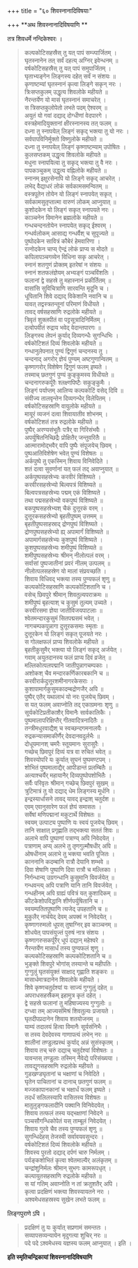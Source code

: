 +++
title = "६० शिवस्नानादिविषयाः"

+++
**अथ शिवस्नानादिविषयाणि **

तत्र शिवधर्मे नन्दिकेश्वरः ।

> कल्पकोटिसहस्रैस् तु यत् पापं सम्ज्पार्जितम् ।  
> घृतस्नानेन तत् सर्वं दहत्य् अग्निर् इवेन्धनम् ॥  
> वर्षकोटिसहस्रैस् तु यत् पापं समुपार्जितम् ।  
> घृताभ्यङ्गेन लिङ्गस्य दहेत् सर्वं न संशयः ॥  
> कृणाष्टम्यां घृतस्नानं कृत्वा लिङ्गे सकृन् नरः ।  
> त्रिःसप्तकुलम् उद्धृत्य शिवलोके महीयते ॥  
> नैरन्तर्येण यो मासं घृतस्नानं समाचरेत् ।  
> स त्रिसप्तकुलोपेतो लभते पदम् ऐश्वरम् ॥  
> अयुतं यो गवां दद्याद् दोग्धीणां वेदपारगे ।  
> वस्त्रहेमादियुक्तानां क्षीरस्नानस्य तत् फलम् ॥  
> दध्ना तु स्नापयेल् लिङ्गं सकृद् भक्त्या तु यो नरः ।  
> सर्वपापविनिर्मुक्तो विष्णुलोके महीयते ॥  
> दध्ना तु स्नापयेल् लिङ्गं कृष्णाष्टम्याम् उपोषितः ।  
> कुलसप्तकम् उद्धृत्य शिवलोके महीयते ॥  
> मधुना स्नापयित्वा तु सकृद् भक्त्या तु वै नरः ।  
> पापकञ्चुकम् उद्धृत्य वह्निलोके महीयते ॥  
> स्नानम् इक्षुरसेनापि यो लिङ्गे सकृद् आचरेत् ।  
> लभेद् वैद्याधरं लोकं सर्वकामसमन्वितम् ॥  
> वस्त्रपूतेन तोयेन यो लिङ्गं स्नापयेत् सकृत् ।  
> सर्वकामसुतृप्तात्मा वारुणं लोकम् आप्नुयात् ॥  
> कुशोदकेन यो लिङ्गं सकृत् स्नापयते नरः ।  
> काञ्चनेन विमानेन ब्रह्मलोके महीयते ॥  
> गन्धचन्दनतोयेन स्नापयेत् सकृद् ईश्वरम् ।  
> गन्धर्वलोकम् आसाद्य गन्धर्वैश् च सुपूज्यते ॥  
> पुष्पोदकेन सावित्रं कौबेरं हेमवारिणा ।  
> रत्नोदकेन चाप्य् ऐन्द्रं लोकं प्राप्य स मोदते ॥  
> कपिलापञ्चगव्येन विधिना सकृ आचरेत् ।  
> स्नानं शतगुणं प्रोक्तम् इतरेषां न संशयः ॥  
> स्नानं शतफलंज्ञेयम् अभ्यङ्गं पञ्चविंशतिः ।  
> फलानां द्वे सहस्रे तु महास्नानं प्रकीर्तितम् ॥  
> वासांसि सुविचित्राणि सारवन्ति मृदूनि च ।  
> धूपितानि शिवे दद्याद् विकेशानि नवानि च ॥  
> यावत् तद्वस्त्रतन्तूनां परिमाणं विधीयते ।  
> तावद् वर्षसहस्राणि रुद्रलोके महीयते ॥  
> त्रिवृतं शुक्लपीतं वा पट्टसूत्रादिनिर्मितम् ।  
> दत्वोपवीतं रुद्राय भवेद् वेदान्तपारगः ॥  
> लिङ्गस्य लेपनं कुर्याद् दिव्यगन्धैः सुगन्धिभिः ।  
> वर्षकोटिशतं दिव्यं शिवलोके महीयते ॥  
> गन्धानुलेपनात् पुण्यं द्विगुणं चन्दनस्य तु ।  
> चन्दनाद् अगरोर् ज्ञेयं पुण्यम् अष्टगुणान्वितम् ॥  
> कृष्णागरोर् विशेषेण द्विगुणं फलम् इष्यते ।  
> तस्माच् छतगुणं पुण्यं कुङ्कुमस्य विधीयते ॥  
> चन्दनागरुकर्पूरैः श्लक्ष्णपिष्टैः सकुङ्कुमैः ।  
> लिङ्गं पर्याप्तम् आलिप्य कल्पकोटिं वसेद् दिवि ॥  
> संवीज्य तालवृन्तेन दिव्यगन्धैर् विलेपितम् ।  
> वर्षकोटिसहस्राणि वायुलोके महीयते ॥  
> मायूरं व्यजनं दत्वा शिवायातीव शोभनम् ।  
> वर्षकोटिशतं तत्र रुद्रलोके महीयते ॥  
> पुष्पैर् अरण्यसंभूतैः पत्रैर् वा गिरिसंभवैः ।  
> अपर्युषितनिच्छिद्रैः प्रोक्षितैर् जन्तुवरितैः ॥  
> आत्मारामोद्भवैर् वापि पुष्पैः संपूजयेच् छिवम् ।  
> पुष्पआतिविशेषेण भवेत् पुण्यं विशेषतः ॥  
> अर्कपुष्पे तु एकस्मिन् शिवाय विनिवेदिते ।  
> शतं दत्वा सुवर्णानां यत् फलं तद् अवाप्नुयात् ॥  
> अर्कपुष्पसहस्रेभ्यः करवीरं विशिष्यते ।  
> करवीरसहस्रेभ्यो बिल्वपत्रं विशिष्यते ॥  
> बिल्वपत्रसहस्रेभ्यः पद्मम् एकं विशिष्यते ।  
> तथा पद्मसहस्रेभ्यो वकपुष्पं विशिष्यते ॥  
> बकपुष्पसहस्रेभ्यश् चैकं दुत्तूरकं वरम् ।  
> दुत्तूरकसहस्रेभ्यो बृहतीपुष्पम् उत्तमम् ॥  
> बृहतीपुष्पसाहस्राद् द्रोणपुष्पं विशिष्यते ।  
> द्रोणपुष्पसहस्रेभ्यो ह्य् अपामार्गं विशिष्यते ॥  
> अपामार्गसहस्रेभ्यः कुशपुष्पं विशिष्यते ।  
> कुशपुष्पसहस्रेभ्यः शमीपुष्पं विशिष्यते ॥  
> शमीपुष्पसहस्रेभ्यः श्रीमन् नीलोत्पलं वरम् ।  
> सर्वासां पुष्पजातीनां प्रवरं नीलम् उत्पलम् ॥  
> नीलोत्पलसहस्रेण यो मालां संप्रयच्छति ।  
> शिवाय विधिवद् भक्त्या तस्य पुण्यफलं शृणु ॥  
> कल्पकोटिसहस्राणि कल्पकोटिशतानि च ।  
> वसेच् छिवपुरे श्रीमान् शिवतुल्यपराक्रमः ॥  
> शमीपुष्पं बृहत्याश् च कुसुमं तुल्यम् उच्यते ।  
> करवीरसमा ज्ञेया जातीविजयपाटलाः ॥  
> श्वेतमन्दारकुसुमं सितपद्मसमं भवेत् ।  
> नागचम्पकपुन्नागा दुत्तूरकसमाः स्मृताः ॥  
> दुत्तूरकेन यो लिङ्गं सकृत् पूजयते नरः ।  
> स गोलक्षफलं प्राप्य शिवलोके महीयते ॥  
> बृहतीकुसुमैर् भक्त्या यो लिङ्गं सकृद् अर्जयेत् ।  
> गवाम् अयुतदानस्य फलं प्राप्य दिवं व्रजेत् ॥  
> मल्लिकोत्पलपद्मानि जातीपुन्नागचम्पकाः ।  
> अशोकश् चैव मन्दारकर्णिकारबकानि च ॥  
> करवीरार्कदुत्तूरशमीनागरकेसराः ।  
> कुशापामार्गकुसुमकादम्बद्रोणजैर् अपि ॥  
> पुष्पैर् एतैर् यथालाभं यो नरः पूजयेच् छिवम् ।  
> स यत् फलम् अवाप्नोति तद् एकाग्रमनाः शृणु ॥  
> सूर्यकोटिप्रतीकाशैर् विमानैः सार्वकालिकैः ।  
> पुष्पमालापरिक्षिप्तैर् गीतवादित्रनादितैः ॥  
> तन्त्रीमधुरवाद्यैश् च स्वच्छन्दगमनालयैः ।  
> रुद्रकन्यासमाकीर्णैर् देवदानवदुर्लभैः ॥  
> दोधूयमानश् चमरैः स्तूयमानः सुरासुरैः ।  
> गच्छेच् छिवपुरं दिव्यं यत्र वा रुचितं भवेत् ॥  
> शिवस्योपरि यः कुर्यात् सुघनं पुष्पमण्टपम् ।  
> शोभितं पुष्पमालाद्यैर् आपीडान्तं प्रलम्बितैः ॥  
> अत्याश्चर्यैर् महायानैर् दिव्यपुष्पोपशोभितैः ।  
> सर्वैः परिवृतः श्रीमान् गच्छेच् छिवपुरं सुखम् ॥  
> त्रुटिमात्रं तु यो दद्याद् धेम लिङ्गस्य मूर्धनि ।  
> इन्द्रस्यार्धासने तावद् यावद् इन्द्राश् चतुर्दश ॥  
> एवम् एवानुसारेण फलं ज्ञेयं समासतः ।  
> सर्वेषां मणिपद्मानां मकुटार्थे विशेषतः ॥  
> स्वयम् उत्पाट्य पुष्पाणि यः स्वयं पूजयेच् छिवम् ।  
> तानि साक्षात् प्रगृह्णाति तद्भक्त्या सततं शिवः ॥  
> अलाभे वापि पुष्पाणां पत्राण्य् अपि निवेदयेत् ।  
> पत्राणाम् अप्य् अलभे तु तृणगुल्मौषधीर् अपि ॥  
> ओषधीनाम् अलाभे तु भक्त्या भवति पूजितः ।  
> काननानि कदम्बानि रात्रौ देयानि शम्भवे ॥  
> दिवा शेषाणि पुष्पाणि दिवा रात्रौ च मल्लिकाः ।  
> निर्गन्धान्य् उग्रगन्धानि कुसुमानि विवर्जयेत् ॥  
> गन्धवन्त्य् अपि पत्राणि यानि तानि विवर्जयेत् ।  
> गन्धहीनम् अपि ग्राह्यं पवित्रं यत् कुशादिकम् ॥  
> कीटकेशोपविद्धानि शीर्णपर्युषितानि च ।  
> स्वयम्पतितपुष्पाणि त्यजेद् उपहतानि च ॥  
> मुकुलैर् नार्चयेद् देवम् अपक्वं न निवेदयेत् ।  
> कृष्णागरुमलो धूपस् तुषाग्निर् इव काञ्चनम् ॥  
> शोधयेत् पापसंयुज्तं पुरुषं नात्र संशयः ।  
> कृष्णागरुसकर्पूरैर् धूपं दद्यान् महेश्वरे ॥  
> नैरन्तर्येण मासार्धं तस्य पुण्यफलं शृणु ।  
> कल्पकोटिसहस्राणि कल्पकोटिशतानि च ॥  
> भुङ्क्ते शिवपुरे भोगांस् तस्यान्ते च महीपतिः ।  
> गुग्गुलुं घृतसंयुक्तं साक्षाद् गृह्णाति शङ्करः ॥  
> मासार्धमात्रदानेन शिवलोके महीयते ।  
> शिवे कृष्णचतुर्दश्यां यः साज्यं गुग्गुलुं दहेत् ॥  
> अपराधसहस्रैकम् इहामुत्र कृतं दहेत् ।  
> द्वे सहस्रे फलानां तु महिषाज्यस्य गुग्गुलोः ॥  
> दग्ध्वा तम् आज्यसंमिश्रं शिवतुल्यः प्रजायते ।  
> घृतदीपप्रदानेन शिवाय शतयोजनम् ॥  
> याम्यं तदालयं हित्वा विमानैः सूर्यसंनिभैः ।  
> स तस्य देवदेवस्य गाणापत्यं लभेन् नरः ॥  
> शालीनां तण्डुलप्रस्थं कुर्याद् अन्नं सुसंस्कृतम् ।  
> शिवाय तच् चरुं दद्याच् चतुर्दश्यां विशेषतः ॥  
> यावन्तस् तण्डुलाः तस्मिन् नैवेद्ये परिसंख्यया ।  
> तावद्युगसहस्राणि रुद्रलोके महीयते ॥  
> गुडखण्डघृतानां च भक्षाणां च निवेदिते ।  
> घृतेन पाचितानां च दानाच् छतगुणं फलम् ॥  
> मज्जकापानकानां च भक्षार्धं फलम् इष्यते ।  
> तदर्धं सलिलस्यापि वासितस्य विशेषतः ॥  
> मातुलुङ्गफलादीनि पक्वानि विनिवेदयेत् ।  
> शिवाय तत्फलं तस्य यद्भक्षाणां निवेदने ॥  
> पञ्चसौगन्धिकोपेतं यस् ताम्बूलं निवेदयेत् ।  
> शिवाय गुरवे चैव तस्य पुण्यफलं शृणु ॥  
> सुगन्धिदेहस् तेजस्वी सर्वावयवसुन्दरः ।  
> वर्षकोटिशतं दिव्यं शिवलोके महीयते ॥  
> शिवस्य पुरतो दद्याद् दर्पणं चारु निर्मलम् ।  
> पर्यङ्कशोभितं कृत्वा श्वेतमाल्यैर् अलंकृतम् ॥  
> चन्द्रांशुनिर्मलः श्रीमान् सुभगः कामरूपधृत् ।  
> कल्पायुतसहस्राणि रुद्रलोके महीयते ॥  
> स यां गतिम् अवाप्नोति न तां क्रतुशतैर् अपि ।  
> कृत्वा प्रदक्षिणं भक्त्या शिवस्यायतने नरः ।  
> अश्वमेधसहस्रस्य सुखेन लभते फलम् ॥

लिङ्गपुराणे ऽपि ।

> प्रदक्षिणं तु यः कुर्यात् सप्रणामं समन्ततः ।  
> सव्यापसव्यन्यायेन मृदुगत्या शुचिर् नरः ॥  
> पदे पदे ऽश्वमेधस्य यज्ञस्य फलम् आप्नुयात् । इति ।

**इति स्मृतिचन्द्रिकायां शिवस्नानादिविषयाणि**
